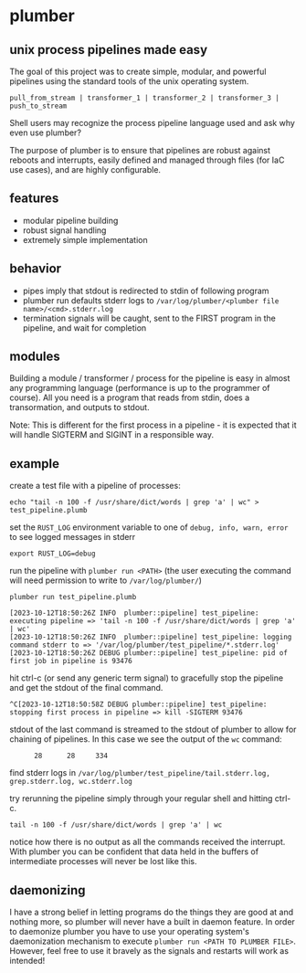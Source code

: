 # plumber
## unix process pipelines made easy

The goal of this project was to create simple, modular, and powerful pipelines using the standard tools of the unix operating system.

```pull_from_stream | transformer_1 | transformer_2 | transformer_3 | push_to_stream```

Shell users may recognize the process pipeline language used and ask why even use plumber?

The purpose of plumber is to ensure that pipelines are robust against reboots and interrupts, easily defined and managed through files (for IaC use cases), and are highly configurable.

## features
- modular pipeline building
- robust signal handling
- extremely simple implementation

## behavior
- pipes imply that stdout is redirected to stdin of following program
- plumber run defaults stderr logs to ```/var/log/plumber/<plumber file name>/<cmd>.stderr.log```
- termination signals will be caught, sent to the FIRST program in the pipeline, and wait for completion

## modules
Building a module / transformer / process for the pipeline is easy in almost any programming language (performance is up to the programmer of course). All you need is a program that reads from stdin, does a transormation, and outputs to stdout.

Note: This is different for the first process in a pipeline - it is expected that it will handle SIGTERM and SIGINT in a responsible way.

## example
create a test file with a pipeline of processes:
```
echo "tail -n 100 -f /usr/share/dict/words | grep 'a' | wc" > test_pipeline.plumb
```
set the ```RUST_LOG``` environment variable to one of ```debug, info, warn, error``` to see logged messages in stderr
```
export RUST_LOG=debug
```
run the pipeline with ```plumber run <PATH>``` (the user executing the command will need permission to write to ```/var/log/plumber/```)
```
plumber run test_pipeline.plumb
```
```
[2023-10-12T18:50:26Z INFO  plumber::pipeline] test_pipeline: executing pipeline => 'tail -n 100 -f /usr/share/dict/words | grep 'a' | wc'
[2023-10-12T18:50:26Z INFO  plumber::pipeline] test_pipeline: logging command stderr to => '/var/log/plumber/test_pipeline/*.stderr.log'
[2023-10-12T18:50:26Z DEBUG plumber::pipeline] test_pipeline: pid of first job in pipeline is 93476
```
hit ctrl-c (or send any generic term signal) to gracefully stop the pipeline and get the stdout of the final command.
```
^C[2023-10-12T18:50:58Z DEBUG plumber::pipeline] test_pipeline: stopping first process in pipeline => kill -SIGTERM 93476
```
stdout of the last command is streamed to the stdout of plumber to allow for chaining of pipelines. In this case we see the output of the ```wc``` command:
```
      28      28     334
```
find stderr logs in ```/var/log/plumber/test_pipeline/tail.stderr.log, grep.stderr.log, wc.stderr.log```

try rerunning the pipeline simply through your regular shell and hitting ctrl-c.
```
tail -n 100 -f /usr/share/dict/words | grep 'a' | wc
```
notice how there is no output as all the commands received the interrupt. With plumber you can be confident that data held in the buffers of intermediate processes will never be lost like this.

## daemonizing
I have a strong belief in letting programs do the things they are good at and nothing more, so plumber will never have a built in daemon feature. In order to daemonize plumber you have to use your operating system's daemonization mechanism to execute ```plumber run <PATH TO PLUMBER FILE>```. However, feel free to use it bravely as the signals and restarts will work as intended!
